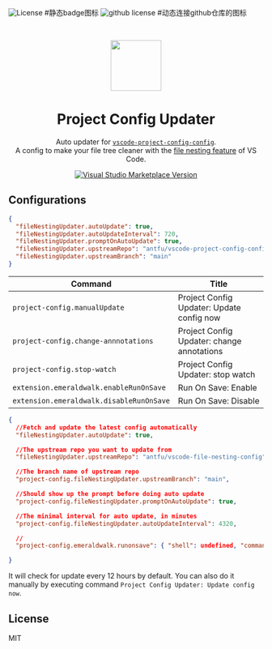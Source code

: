 ![License](https://img.shields.io/badge/license-MIT-yellow) #静态badge图标
![github license](https://img.shields.io/github/license/:user/:repo) #动态连接github仓库的图标

<br>

<p align="center">
<img src="https://raw.githubusercontent.com/antfu/vscode-project-config-config/main/extension/res/logo.png" style="width:100px;" />
</p>

<h1 align="center">Project Config Updater</h1>

<p align="center">
Auto updater for <a href="https://github.com/open-dmsrs/vscode-project-config-updater" target="_blank"><code>vscode-project-config-config</code></a>.<br>
A config to make your file tree cleaner with the <a href="https://code.visualstudio.com/updates/v1_64#_explorer-project-config">file nesting feature</a> of VS Code.</a>
</p>

<p align="center">
<a href="https://marketplace.visualstudio.com/items?itemName=cnjimbo.project-config" target="__blank"><img src="https://img.shields.io/visual-studio-marketplace/v/cnjimbo.project-config.svg?color=blue&amp;label=VS%20Code%20Marketplace&logo=visual-studio-code" alt="Visual Studio Marketplace Version" /></a>
</p>


## Configurations

```json
{
  "fileNestingUpdater.autoUpdate": true,
  "fileNestingUpdater.autoUpdateInterval": 720,
  "fileNestingUpdater.promptOnAutoUpdate": true,
  "fileNestingUpdater.upstreamRepo": "antfu/vscode-project-config-config",
  "fileNestingUpdater.upstreamBranch": "main"
}
```

<!-- commands -->

| Command                                  | Title                                      |
| ---------------------------------------- | ------------------------------------------ |
| `project-config.manualUpdate`            | Project Config Updater: Update config now  |
| `project-config.change-annnotations`     | Project Config Updater: change annotations |
| `project-config.stop-watch`              | Project Config Updater: stop watch         |
| `extension.emeraldwalk.enableRunOnSave`  | Run On Save: Enable                        |
| `extension.emeraldwalk.disableRunOnSave` | Run On Save: Disable                       |

<!-- commands -->




<!-- configsJson -->

```json
{
  //Fetch and update the latest config automatically
  "fileNestingUpdater.autoUpdate": true,

  //The upstream repo you want to update from
  "fileNestingUpdater.upstreamRepo": "antfu/vscode-file-nesting-config",

  //The branch name of upstream repo
  "project-config.fileNestingUpdater.upstreamBranch": "main",

  //Should show up the prompt before doing auto update
  "project-config.fileNestingUpdater.promptOnAutoUpdate": true,

  //The minimal interval for auto update, in minutes
  "project-config.fileNestingUpdater.autoUpdateInterval": 4320,

  //
  "project-config.emeraldwalk.runonsave": { "shell": undefined, "commands": undefined, "autoClearConsole": false },

}
```

<!-- configsJson -->
It will check for update every 12 hours by default. You can also do it manually by executing command `Project Config Updater: Update config now`.

## License

MIT
